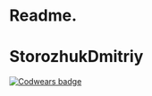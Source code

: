 # Readme.
# StorozhukDmitriy
[![Codwears badge](https://www.codewars.com/users/StorozhukDmitriy/badges/large)](https://www.codewars.com/users/StorozhukDmitriy)